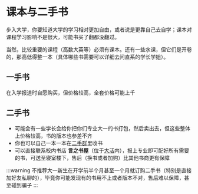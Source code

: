 # 课本与二手书

步入大学，你要知道大学的学习相对更加自由，或者说是更靠自己去自学；课本对课程学习影响不是很大，可能书买了翻都没翻过。

当然，比较重要的课程（高数大英等）必须有课本。还有一些水课，但它们是开卷的，那高低得整一本（具体哪些书需要可以详细去问直系的学长学姐）。

## 一手书

在入学报道时自愿购买，但价格较高，全套价格可能上千

## 二手书

- 可能会有一些学长会给你把你们专业大一的书打包，然后卖出去，但这些整体上价格较高，书的版本也参差不齐
- 你也可以自己一本一本在[二手群](../contact/)里收书
- 可以直接联系校内书店 **言之书屋**（位于[大活](../campus/activity_center)内），报上专业即可配好所有需要的书，可送至寝室楼下，售后（换书或者加购）比其他书商更有保障

:::warning
不推荐大一新生在开学前半个月甚至一个月就订购二手书（特别是直接加好友私聊的），毕竟你可能发现有的书用不上或者版本不对，售后难以保障，甚至碰到骗子
:::
